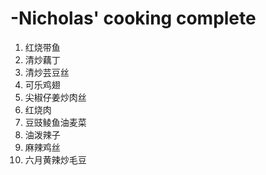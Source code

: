 # -Nicholas' cooking complete
1. 红烧带鱼
2. 清炒藕丁
3. 清炒芸豆丝
4. 可乐鸡翅
5. 尖椒仔姜炒肉丝
6. 红烧肉
7. 豆豉鲮鱼油麦菜
8. 油泼辣子
9. 麻辣鸡丝
10. 六月黄辣炒毛豆

